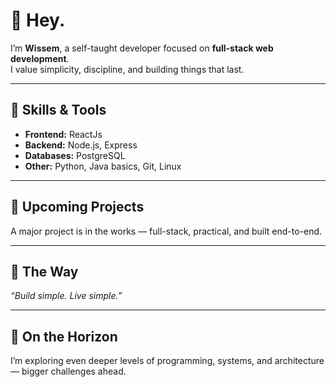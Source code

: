 # 👋 Hey.  

I’m **Wissem**, a self-taught developer focused on **full-stack web development**.  
I value simplicity, discipline, and building things that last.  

---

## 🔹 Skills & Tools
- **Frontend:** ReactJs  
- **Backend:** Node.js, Express  
- **Databases:** PostgreSQL  
- **Other:** Python, Java basics, Git, Linux  

---

## 🔹 Upcoming Projects
A major project is in the works — full-stack, practical, and built end-to-end.

---

## 🔹 The Way
*“Build simple. Live simple.”*  

---

## 🔹 On the Horizon
I’m exploring even deeper levels of programming, systems, and architecture — bigger challenges ahead.  
